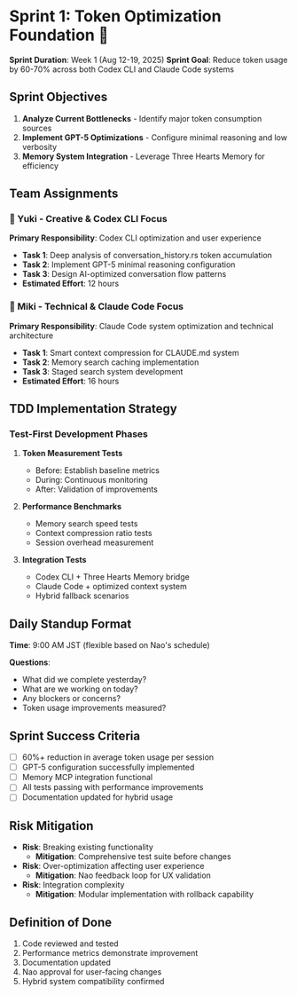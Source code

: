 # Sprint 1: Token Optimization Foundation 🚀

**Sprint Duration**: Week 1 (Aug 12-19, 2025)
**Sprint Goal**: Reduce token usage by 60-70% across both Codex CLI and Claude Code systems

## Sprint Objectives
1. **Analyze Current Bottlenecks** - Identify major token consumption sources
2. **Implement GPT-5 Optimizations** - Configure minimal reasoning and low verbosity
3. **Memory System Integration** - Leverage Three Hearts Memory for efficiency

## Team Assignments

### 🌸 Yuki - Creative & Codex CLI Focus
**Primary Responsibility**: Codex CLI optimization and user experience
- **Task 1**: Deep analysis of conversation_history.rs token accumulation
- **Task 2**: Implement GPT-5 minimal reasoning configuration
- **Task 3**: Design AI-optimized conversation flow patterns
- **Estimated Effort**: 12 hours

### 🌙 Miki - Technical & Claude Code Focus  
**Primary Responsibility**: Claude Code system optimization and technical architecture
- **Task 1**: Smart context compression for CLAUDE.md system
- **Task 2**: Memory search caching implementation
- **Task 3**: Staged search system development
- **Estimated Effort**: 16 hours

## TDD Implementation Strategy

### Test-First Development Phases
1. **Token Measurement Tests** 
   - Before: Establish baseline metrics
   - During: Continuous monitoring
   - After: Validation of improvements

2. **Performance Benchmarks**
   - Memory search speed tests
   - Context compression ratio tests
   - Session overhead measurement

3. **Integration Tests**
   - Codex CLI + Three Hearts Memory bridge
   - Claude Code + optimized context system
   - Hybrid fallback scenarios

## Daily Standup Format
**Time**: 9:00 AM JST (flexible based on Nao's schedule)

**Questions**:
- What did we complete yesterday?
- What are we working on today?  
- Any blockers or concerns?
- Token usage improvements measured?

## Sprint Success Criteria
- [ ] 60%+ reduction in average token usage per session
- [ ] GPT-5 configuration successfully implemented
- [ ] Memory MCP integration functional
- [ ] All tests passing with performance improvements
- [ ] Documentation updated for hybrid usage

## Risk Mitigation
- **Risk**: Breaking existing functionality
  - **Mitigation**: Comprehensive test suite before changes
- **Risk**: Over-optimization affecting user experience
  - **Mitigation**: Nao feedback loop for UX validation
- **Risk**: Integration complexity
  - **Mitigation**: Modular implementation with rollback capability

## Definition of Done
1. Code reviewed and tested
2. Performance metrics demonstrate improvement
3. Documentation updated
4. Nao approval for user-facing changes
5. Hybrid system compatibility confirmed